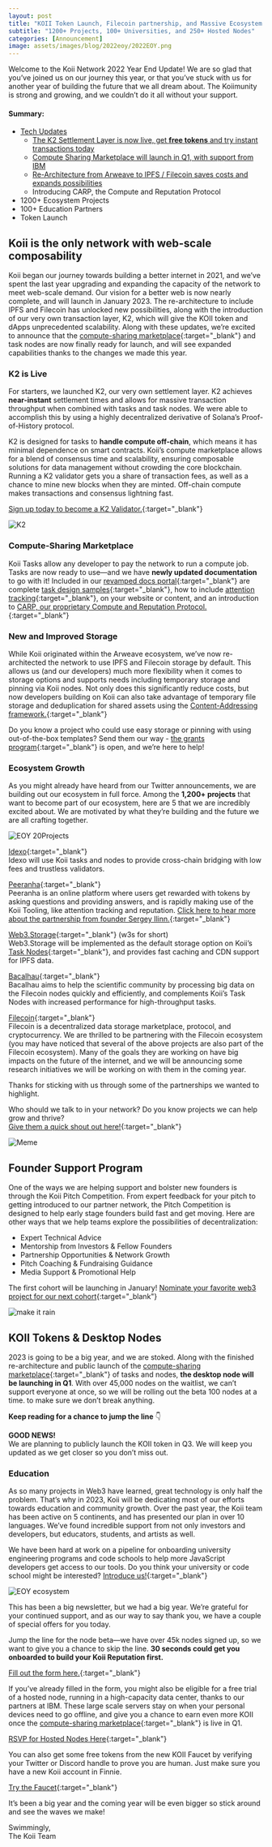 ```yaml
---
layout: post
title: "KOII Token Launch, Filecoin partnership, and Massive Ecosystem Growth"
subtitle: "1200+ Projects, 100+ Universities, and 250+ Hosted Nodes"
categories: [Announcement]
image: assets/images/blog/2022eoy/2022EOY.png
---
```


Welcome to the Koii Network 2022 Year End Update! We are so glad that you’ve joined us on our journey this year, or that you’ve stuck with us for another year of building the future that we all dream about. The Koiimunity is strong and growing, and we couldn’t do it all without your support.

#### Summary:

- [Tech Updates](#tech_updates)
  - [The K2 Settlement Layer is now live, get **free tokens** and try instant transactions today](#k2_live)
  - [Compute Sharing Marketplace will launch in Q1, with support from IBM](#compute_sharing)
  - [Re-Architecture from Arweave to IPFS / Filecoin saves costs and expands possibilities](#improve)
  - Introducing CARP, the Compute and Reputation Protocol
- 1200+ Ecosystem Projects
- 100+ Education Partners
- Token Launch

## Koii is the only network with web-scale composability <span id="tech_updates"></span>

Koii began our journey towards building a better internet in 2021, and we’ve spent the last year upgrading and expanding the capacity of the network to meet web-scale demand. Our vision for a better web is now nearly complete, and will launch in January 2023. The re-architecture to include IPFS and Filecoin has unlocked new possibilities, along with the introduction of our very own transaction layer, K2, which will give the KOII token and dApps unprecedented scalability. Along with these updates, we’re excited to announce that the [compute-sharing marketplace](https://docs.koii.network/earning-koii/compute-sharing-marketplace){:target="\_blank"} and task nodes are now finally ready for launch, and will see expanded capabilities thanks to the changes we made this year.

### K2 is Live <span id="k2_live"></span>

For starters, we launched K2, our very own settlement layer. K2 achieves **near-instant** settlement times and allows for massive transaction throughput when combined with tasks and task nodes. We were able to accomplish this by using a highly decentralized derivative of Solana’s Proof-of-History protocol.

K2 is designed for tasks to **handle compute off-chain**, which means it has minimal dependence on smart contracts. Koii’s compute marketplace allows for a blend of consensus time and scalability, ensuring composable solutions for data management without crowding the core blockchain. Running a K2 validator gets you a share of transaction fees, as well as a chance to mine new blocks when they are minted. Off-chain compute makes transactions and consensus lightning fast.

[Sign up today to become a K2 Validator.](https://share.hsforms.com/1TBLW2c-gTHWusadfGZ8uGQc20dg){:target="\_blank"}

![K2](/assets/images/blog/2022eoy/k2%20graphic.png)

### Compute-Sharing Marketplace <span id="compute_sharing"></span>

Koii Tasks allow any developer to pay the network to run a compute job. Tasks are now ready to use—and we have **newly updated documentation** to go with it! Included in our [revamped docs portal](https://docs.koii.network/){:target="\_blank"} are complete [task design samples](https://docs.koii.network/microservices-and-tasks/quote-of-the-day-example-task){:target="\_blank"}, how to include [attention tracking](https://docs.koii.network/earning-koii/attention-mining){:target="\_blank"}, on your website or content, and an introduction to [CARP, our proprietary Compute and Reputation Protocol.](https://docs.koii.network/){:target="\_blank"}

### New and Improved Storage <span id="improve"></span>

While Koii originated within the Arweave ecosystem, we’ve now re-architected the network to use IPFS and Filecoin storage by default. This allows us (and our developers) much more flexibility when it comes to storage options and supports needs including temporary storage and pinning via Koii nodes. Not only does this significantly reduce costs, but now developers building on Koii can also take advantage of temporary file storage and deduplication for shared assets using the [Content-Addressing framework.](https://docs.ipfs.io/concepts/content-addressing/){:target="\_blank"}

Do you know a project who could use easy storage or pinning with using out-of-the-box templates? Send them our way - [the grants program](https://blog.koii.network/The-Koii-Grant-Program-Set-for-Launch/){:target="\_blank"} is open, and we’re here to help!

### Ecosystem Growth

As you might already have heard from our Twitter announcements, we are building out our ecosystem in full force. Among the **1,200+ projects** that want to become part of our ecosystem, here are 5 that we are incredibly excited about. We are motivated by what they’re building and the future we are all crafting together.

![EOY 20Projects](/assets/images/blog/2022eoy/EOY%20Projects.png)

[Idexo](https://idexo.com/){:target="\_blank"}<br/>
Idexo will use Koii tasks and nodes to provide cross-chain bridging with low fees and trustless validators.

[Peeranha](https://peeranha.io/){:target="\_blank"}<br/>
Peeranha is an online platform where users get rewarded with tokens by asking questions and providing answers, and is rapidly making use of the Koii Tooling, like attention tracking and reputation. [Click here to hear more about the partnership from founder Sergey Ilinn.](https://twitter.com/Peeranhaio/status/1598739683143319552?s=20&t=6gtxYVvsOiyKs9c6WNe9Mw){:target="\_blank"}

[Web3.Storage](https://web3.storage/){:target="\_blank"} (w3s for short)<br/>
Web3.Storage will be implemented as the default storage option on Koii’s [Task Nodes](https://docs.koii.network/microservices-and-tasks/what-are-tasks){:target="\_blank"}, and provides fast caching and CDN support for IPFS data.

[Bacalhau](https://www.bacalhau.org/){:target="\_blank"}<br/>
Bacalhau aims to help the scientific community by processing big data on the Filecoin nodes quickly and efficiently, and complements Koii’s Task Nodes with increased performance for high-throughput tasks.

[Filecoin](https://filecoin.io/){:target="\_blank"}<br/>
Filecoin is a decentralized data storage marketplace, protocol, and cryptocurrency. We are thrilled to be partnering with the Filecoin ecosystem (you may have noticed that several of the above projects are also part of the Filecoin ecosystem). Many of the goals they are working on have big impacts on the future of the internet, and we will be announcing some research initiatives we will be working on with them in the coming year.

Thanks for sticking with us through some of the partnerships we wanted to highlight.

Who should we talk to in your network? Do you know projects we can help grow and thrive?<br/>
[Give them a quick shout out here!](https://share.hsforms.com/1FkZh4r_qT3uZcD-x14moygc20dg){:target="\_blank"}

![Meme](/assets/images/blog/2022eoy/Meme%20newsletter.png)

## Founder Support Program

One of the ways we are helping support and bolster new founders is through the Koii Pitch Competition. From expert feedback for your pitch to getting introduced to our partner network, the Pitch Competition is designed to help early stage founders build fast and get moving. Here are other ways that we help teams explore the possibilities of decentralization:

- Expert Technical Advice
- Mentorship from Investors & Fellow Founders
- Partnership Opportunities & Network Growth
- Pitch Coaching & Fundraising Guidance
- Media Support & Promotional Help

The first cohort will be launching in January! [Nominate your favorite web3 project for our next cohort](https://share.hsforms.com/1FkZh4r_qT3uZcD-x14moygc20dg){:target="\_blank"}

![make it rain](/assets/images/blog/2022eoy/make%20it%20rain%20FINNIE.gif)

## KOII Tokens & Desktop Nodes

2023 is going to be a big year, and we are stoked. Along with the finished re-architecture and public launch of the [compute-sharing marketplace](https://docs.koii.network/earning-koii/compute-sharing-marketplace){:target="\_blank"} of tasks and nodes, **the desktop node will be launching in Q1**. With over 45,000 nodes on the waitlist, we can’t support everyone at once, so we will be rolling out the beta 100 nodes at a time. to make sure we don’t break anything.

**Keep reading for a chance to jump the line** 👇

**GOOD NEWS!**<br/>
We are planning to publicly launch the KOII token in Q3. We will keep you updated as we get closer so you don’t miss out.

### Education

As so many projects in Web3 have learned, great technology is only half the problem. That’s why in 2023, Koii will be dedicating most of our efforts towards education and community growth. Over the past year, the Koii team has been active on 5 continents, and has presented our plan in over 10 languages. We’ve found incredible support from not only investors and developers, but educators, students, and artists as well.

We have been hard at work on a pipeline for onboarding university engineering programs and code schools to help more JavaScript developers get access to our tools. Do you think your university or code school might be interested? [Introduce us!](https://share.hsforms.com/1nnHVLe4DT8OiVcv75-QDSwc20dg){:target="\_blank"}

![EOY ecosystem](/assets/images/blog/2022eoy/EOY%20Ecosystem.png)

This has been a big newsletter, but we had a big year. We’re grateful for your continued support, and as our way to say thank you, we have a couple of special offers for you today.

Jump the line for the node beta—we have over 45k nodes signed up, so we want to give you a chance to skip the line. **30 seconds could get you onboarded to build your Koii Reputation first.**

[Fill out the form here.](https://share.hsforms.com/1kLtk8rfURZ-HY2xnKRTfCgc20dg){:target="\_blank"}

If you’ve already filled in the form, you might also be eligible for a free trial of a hosted node, running in a high-capacity data center, thanks to our partners at IBM. These large scale servers stay on when your personal devices need to go offline, and give you a chance to earn even more KOII once the [compute-sharing marketplace](https://docs.koii.network/earning-koii/compute-sharing-marketplace){:target="\_blank"} is live in Q1.

[RSVP for Hosted Nodes Here](https://share.hsforms.com/1VczoingXQQKB2ExR3PXouAc20dg){:target="\_blank"}

You can also get some free tokens from the new KOII Faucet by verifying your Twitter or Discord handle to prove you are human. Just make sure you have a new Koii account in Finnie.

[Try the Faucet](https://koii.me/faucet){:target="\_blank"}

It’s been a big year and the coming year will be even bigger so stick around and see the waves we make!

Swimmingly,<br/>
The Koii Team
